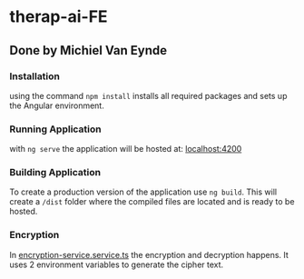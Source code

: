 # therap-ai-FE

## Done by Michiel Van Eynde

### Installation
using the command ````npm install```` installs all required packages and sets up the Angular environment.

### Running Application
with ````ng serve```` the application will be hosted at: [localhost:4200](http://localhost:4200)

### Building Application
To create a production version of the application use ````ng build````. This will create a ```/dist``` folder where the compiled files are located and is ready to be hosted. 

### Encryption

In [encryption-service.service.ts](src/app/shared/encryption-service.service.ts) the encryption and decryption happens.
It uses 2 environment variables to generate the cipher text.
